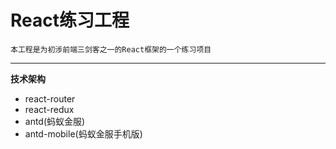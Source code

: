 # React练习工程


	本工程是为初涉前端三剑客之一的React框架的一个练习项目

--------------------------------------------


**技术架构**

+ react-router
+ react-redux
+ antd(蚂蚁金服)
+ antd-mobile(蚂蚁金服手机版)